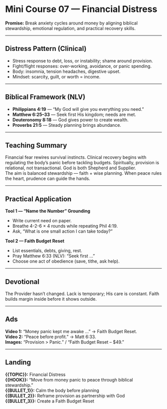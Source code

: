# Mini Course 07 — Financial Distress
**Promise:** Break anxiety cycles around money by aligning biblical stewardship, emotional regulation, and practical recovery skills.

---

## Distress Pattern (Clinical)
- Stress response to debt, loss, or instability; shame around provision.
- Fight/flight responses: over-working, avoidance, or panic spending.
- Body: insomnia, tension headaches, digestive upset.
- Mindset: scarcity, guilt, or worth = income.

---

## Biblical Framework (NLV)
- **Philippians 4:19** — “My God will give you everything you need.”
- **Matthew 6:25–33** — Seek first His kingdom; needs are met.
- **Deuteronomy 8:18** — God gives power to create wealth.
- **Proverbs 21:5** — Steady planning brings abundance.

---

## Teaching Summary
Financial fear rewires survival instincts.  Clinical recovery begins with regulating the body’s panic before tackling budgets.  Spiritually, provision is relational, not transactional.  God is both Shepherd and Supplier.  
The aim is balanced stewardship — faith + wise planning.  When peace rules the heart, prudence can guide the hands.

---

## Practical Application
**Tool 1 — “Name the Number” Grounding**
- Write current need on paper.  
- Breathe 4-2-6 × 4 rounds while repeating Phil 4:19.  
- Ask, “What is one small action I can take today?”  

**Tool 2 — Faith Budget Reset**
- List essentials, debts, giving, rest.  
- Pray Matthew 6:33 (NLV): “Seek first …”  
- Choose one act of obedience (save, tithe, ask help).

---

## Devotional
The Provider hasn’t changed.  Lack is temporary; His care is constant.  Faith builds margin inside before it shows outside.

---

## Ads
**Video 1:** “Money panic kept me awake …” → Faith Budget Reset.  
**Video 2:** “Peace before profit.” → Matt 6:33.  
**Images:** “Provision > Panic.” / “Faith Budget Reset – $49.”

---

## Landing
**{{TOPIC}}:** Financial Distress  
**{{HOOK}}:** “Move from money panic to peace through biblical stewardship.”  
**{{BULLET_1}}:** Calm the body before planning  
**{{BULLET_2}}:** Reframe provision as partnership with God  
**{{BULLET_3}}:** Create a Faith Budget Reset
